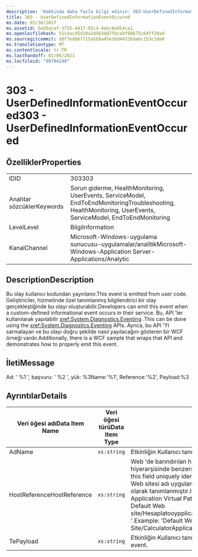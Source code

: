 ```yaml
---
description: 'Hakkında daha fazla bilgi edinin: 303-UserDefinedInformationEventOccured'
title: 303 - UserDefinedInformationEventOccured
ms.date: 03/30/2017
ms.assetid: 5ed5acaf-3755-4417-92c4-4ebc8e854ca1
ms.openlocfilehash: 51c4acd5d10a2d563dd7fbcebf90b75c64ff20ad
ms.sourcegitcommit: ddf7edb67715a5b9a45e3dd44536dabc153c1de0
ms.translationtype: MT
ms.contentlocale: tr-TR
ms.lasthandoff: 02/06/2021
ms.locfileid: "99794240"
---
```

# <a name="303---userdefinedinformationeventoccured"></a><span data-ttu-id="14817-103">303 - UserDefinedInformationEventOccured</span><span class="sxs-lookup"><span data-stu-id="14817-103">303 - UserDefinedInformationEventOccured</span></span>

## <a name="properties"></a><span data-ttu-id="14817-104">Özellikler</span><span class="sxs-lookup"><span data-stu-id="14817-104">Properties</span></span>  
  
|||  
|-|-|  
|<span data-ttu-id="14817-105">ID</span><span class="sxs-lookup"><span data-stu-id="14817-105">ID</span></span>|<span data-ttu-id="14817-106">303</span><span class="sxs-lookup"><span data-stu-id="14817-106">303</span></span>|  
|<span data-ttu-id="14817-107">Anahtar sözcükler</span><span class="sxs-lookup"><span data-stu-id="14817-107">Keywords</span></span>|<span data-ttu-id="14817-108">Sorun giderme, HealthMonitoring, UserEvents, ServiceModel, EndToEndMonitoring</span><span class="sxs-lookup"><span data-stu-id="14817-108">Troubleshooting, HealthMonitoring, UserEvents, ServiceModel, EndToEndMonitoring</span></span>|  
|<span data-ttu-id="14817-109">Level</span><span class="sxs-lookup"><span data-stu-id="14817-109">Level</span></span>|<span data-ttu-id="14817-110">Bilgi</span><span class="sxs-lookup"><span data-stu-id="14817-110">Information</span></span>|  
|<span data-ttu-id="14817-111">Kanal</span><span class="sxs-lookup"><span data-stu-id="14817-111">Channel</span></span>|<span data-ttu-id="14817-112">Microsoft-Windows-uygulama sunucusu-uygulamalar/analitik</span><span class="sxs-lookup"><span data-stu-id="14817-112">Microsoft-Windows-Application Server-Applications/Analytic</span></span>|  
  
## <a name="description"></a><span data-ttu-id="14817-113">Description</span><span class="sxs-lookup"><span data-stu-id="14817-113">Description</span></span>  

 <span data-ttu-id="14817-114">Bu olay kullanıcı kodundan yayınlanır.</span><span class="sxs-lookup"><span data-stu-id="14817-114">This event is emitted from user code.</span></span> <span data-ttu-id="14817-115">Geliştiriciler, hizmetinde özel tanımlanmış bilgilendirici bir olay gerçekleştiğinde bu olayı oluşturabilir.</span><span class="sxs-lookup"><span data-stu-id="14817-115">Developers can emit this event when a custom-defined informational event occurs in their service.</span></span> <span data-ttu-id="14817-116">Bu, API 'ler kullanılarak yapılabilir <xref:System.Diagnostics.Eventing> .</span><span class="sxs-lookup"><span data-stu-id="14817-116">This can be done using the <xref:System.Diagnostics.Eventing> APIs.</span></span> <span data-ttu-id="14817-117">Ayrıca, bu API 'YI sarmalayan ve bu olayı doğru şekilde nasıl yayılacağını gösteren bir WCF örneği vardır.</span><span class="sxs-lookup"><span data-stu-id="14817-117">Additionally, there is a WCF sample that wraps that API and demonstrates how to properly emit this event.</span></span>  
  
## <a name="message"></a><span data-ttu-id="14817-118">İleti</span><span class="sxs-lookup"><span data-stu-id="14817-118">Message</span></span>  

 <span data-ttu-id="14817-119">Ad: ' %1 ', başvuru: ' %2 ', yük: %3</span><span class="sxs-lookup"><span data-stu-id="14817-119">Name:'%1', Reference:'%2', Payload:%3</span></span>  
  
## <a name="details"></a><span data-ttu-id="14817-120">Ayrıntılar</span><span class="sxs-lookup"><span data-stu-id="14817-120">Details</span></span>  
  
|<span data-ttu-id="14817-121">Veri öğesi adı</span><span class="sxs-lookup"><span data-stu-id="14817-121">Data Item Name</span></span>|<span data-ttu-id="14817-122">Veri öğesi türü</span><span class="sxs-lookup"><span data-stu-id="14817-122">Data Item Type</span></span>|<span data-ttu-id="14817-123">Açıklama</span><span class="sxs-lookup"><span data-stu-id="14817-123">Description</span></span>|  
|--------------------|--------------------|-----------------|  
|<span data-ttu-id="14817-124">Ad</span><span class="sxs-lookup"><span data-stu-id="14817-124">Name</span></span>|`xs:string`|<span data-ttu-id="14817-125">Etkinliğin Kullanıcı tanımlı adı</span><span class="sxs-lookup"><span data-stu-id="14817-125">The user-defined name of the event</span></span>|  
|<span data-ttu-id="14817-126">HostReference</span><span class="sxs-lookup"><span data-stu-id="14817-126">HostReference</span></span>|`xs:string`|<span data-ttu-id="14817-127">Web 'de barındırılan hizmetler için, bu alan hizmeti Web hiyerarşisinde benzersiz olarak tanımlar.</span><span class="sxs-lookup"><span data-stu-id="14817-127">For Web hosted services, this field uniquely identifies the service in the Web hierarchy.</span></span> <span data-ttu-id="14817-128">Biçimi ' Web sitesi adı uygulama sanal yolu&#124;hizmet sanal yolu&#124;ServiceName ' olarak tanımlanmıştır.</span><span class="sxs-lookup"><span data-stu-id="14817-128">Its format is defined as 'Web Site Name Application Virtual Path&#124;Service Virtual Path&#124;ServiceName'.</span></span> <span data-ttu-id="14817-129">Örnek: ' Default Web site/Hesaplatooypplication&#124;/Hesaplatorservice.exe&#124;Hesaplatorservice '.</span><span class="sxs-lookup"><span data-stu-id="14817-129">Example: 'Default Web Site/CalculatorApplication&#124;/CalculatorService.svc&#124;CalculatorService'.</span></span>|  
|<span data-ttu-id="14817-130">Te</span><span class="sxs-lookup"><span data-stu-id="14817-130">Payload</span></span>|`xs:string`|<span data-ttu-id="14817-131">Etkinliğin Kullanıcı tanımlı yükü.</span><span class="sxs-lookup"><span data-stu-id="14817-131">The user-defined payload of the event.</span></span>|
